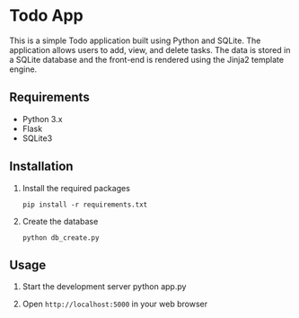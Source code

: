 # Todo App

This is a simple Todo application built using Python and SQLite. The application allows users to add, view, and delete tasks. The data is stored in a SQLite database and the front-end is rendered using the Jinja2 template engine.

## Requirements
- Python 3.x
- Flask
- SQLite3

## Installation
1. Install the required packages
    
    `pip install -r requirements.txt`

3. Create the database
    
    `python db_create.py`

## Usage
1. Start the development server
    python app.py

2. Open `http://localhost:5000` in your web browser

